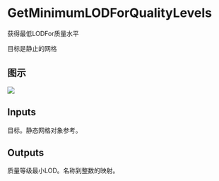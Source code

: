 # GetMinimumLODForQualityLevels

获得最低LODFor质量水平

目标是静止的网格

## 图示

![]($-20221218-21031311.png)

## Inputs

目标。静态网格对象参考。  

## Outputs

质量等级最小LOD。名称到整数的映射。
